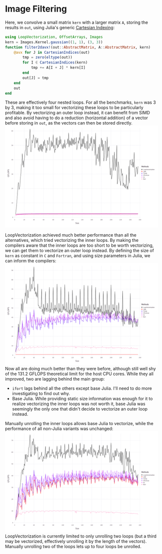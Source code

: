 # Image Filtering

Here, we convolve a small matrix `kern` with a larger matrix `A`, storing the results in `out`, using Julia's generic [Cartesian Indexing](https://julialang.org/blog/2016/02/iteration/):
```julia
using LoopVectorization, OffsetArrays, Images
kern = Images.Kernel.gaussian((1, 1), (3, 3))
function filter2davx!(out::AbstractMatrix, A::AbstractMatrix, kern)
    @avx for J in CartesianIndices(out)
        tmp = zero(eltype(out))
        for I ∈ CartesianIndices(kern)
            tmp += A[I + J] * kern[I]
        end
        out[J] = tmp
    end
    out
end
```
These are effectively four nested loops. For all the benchmarks, `kern` was 3 by 3, making it too small for vectorizing these loops to be particularly profitable. By vectorizing an outer loop instead, it can benefit from SIMD and also avoid having to do a reduction (horizontal addition) of a vector before storing in `out`, as the vectors can then be stored directly.
![dynamicfilter](../assets/bench_filter2d_dynamic_v1.png)

LoopVectorization achieved much better performance than all the alternatives, which tried vectorizing the inner loops.
By making the compilers aware that the inner loops are too short to be worth vectorizing, we can get them to vectorize an outer loop instead. By defining the size of `kern` as constant in `C` and `Fortran`, and using size parameters in Julia, we can inform the compilers:
![staticsizefilter](../assets/bench_filter2d_3x3_v1.png)
Now all are doing much better than they were before, although still well shy of the 131.2 GFLOPS theoretical limit for the host CPU cores. While they all improved, two are lagging behind the main group:
- `ifort` lags behind all the others except base Julia. I'll need to do more investigating to find out why.
- Base Julia. While providing static size information was enough for it to realize vectorizing the inner loops was not worth it, base Julia was seemingly the only one that didn't decide to vectorize an outer loop instead.

Manually unrolling the inner loops allows base Julia to vectorize, while the performance of all non-Julia variants was unchanged:
![unrolledfilter](../assets/bench_filter2d_unrolled_v1.png)
LoopVectorization is currently limited to only unrolling two loops (but a third may be vectorized, effectively unrolling it by the length of the vectors). Manually unrolling two of the loops lets up to four loops be unrolled.


